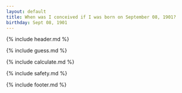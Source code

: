 ```yaml
---
layout: default
title: When was I conceived if I was born on September 08, 1901?
birthday: Sept 08, 1901
---
```


{% include header.md %}

{% include guess.md %}

{% include calculate.md %}

{% include safety.md %}

{% include footer.md %}



